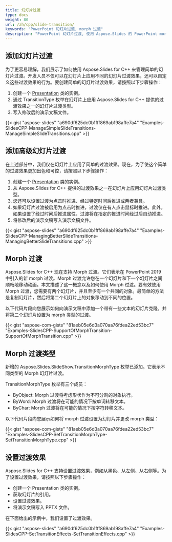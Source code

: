 ```yaml
---
title: 幻灯片过渡
type: docs
weight: 80
url: /zh/cpp/slide-transition/
keywords: "PowerPoint 幻灯片过渡, morph 过渡"
description: "PowerPoint 幻灯片过渡, 使用 Aspose.Slides 的 PowerPoint morph 过渡。"
---
```


## **添加幻灯片过渡**
为了更容易理解，我们展示了如何使用 Aspose.Slides for C++ 来管理简单的幻灯片过渡。开发人员不仅可以在幻灯片上应用不同的幻灯片过渡效果，还可以自定义这些过渡效果的行为。要创建简单的幻灯片过渡效果，请按照以下步骤操作：

1. 创建一个 [Presentation](https://reference.aspose.com/slides/cpp/class/aspose.slides.presentation) 类的实例。
1. 通过 TransitionType 枚举在幻灯片上应用 Aspose.Slides for C++ 提供的过渡效果之一的幻灯片过渡类型。
1. 写入修改后的演示文稿文件。

{{< gist "aspose-slides" "a690df625dc0b1fff869ab198affe7a4" "Examples-SlidesCPP-ManageSimpleSlideTransitions-ManageSimpleSlideTransitions.cpp" >}}

## **添加高级幻灯片过渡**
在上述部分中，我们仅在幻灯片上应用了简单的过渡效果。现在，为了使这个简单的过渡效果更加出色和可控，请按照以下步骤操作：

1. 创建一个 [Presentation](https://reference.aspose.com/slides/cpp/class/aspose.slides.presentation) 类的实例。
1. 从 Aspose.Slides for C++ 提供的过渡效果之一在幻灯片上应用幻灯片过渡类型。
1. 您还可以设置过渡为点击时推进、经过特定时间后推进或两者兼具。
1. 如果幻灯片过渡被启用为点击时推进，过渡仅在有人点击鼠标时推进。此外，如果设置了经过时间后推进属性，过渡将在指定的推进时间经过后自动推进。
1. 将修改后的演示文稿写入演示文稿文件。

{{< gist "aspose-slides" "a690df625dc0b1fff869ab198affe7a4" "Examples-SlidesCPP-ManagingBetterSlideTransitions-ManagingBetterSlideTransitions.cpp" >}}

## **Morph 过渡**
Aspose.Slides for C++ 现在支持 Morph 过渡。它们表示在 PowerPoint 2019 中引入的新 morph 过渡。Morph 过渡允许您在一个幻灯片和下一个幻灯片之间顺畅地移动动画。本文描述了这一概念以及如何使用 Morph 过渡。要有效使用 Morph 过渡，您需要有两个幻灯片，并且至少有一个共同的对象。最简单的方法是复制幻灯片，然后将第二个幻灯片上的对象移动到不同的位置。

以下代码片段向您展示如何向演示文稿中添加一个带有一些文本的幻灯片克隆，并将第二个幻灯片设置为 morph 类型的过渡。

{{< gist "aspose-com-gists" "81aeb05e6d3a070aa76fdea22ed53bc7" "Examples-SlidesCPP-SupportOfMorphTransition-SupportOfMorphTransition.cpp" >}}

## **Morph 过渡类型**
新增的 Aspose.Slides.SlideShow.TransitionMorphType 枚举已添加。它表示不同类型的 Morph 幻灯片过渡。

TransitionMorphType 枚举有三个成员：

- ByObject: Morph 过渡将考虑形状作为不可分割的对象执行。
- ByWord: Morph 过渡将在可能的情况下按单词转移文本。
- ByChar: Morph 过渡将在可能的情况下按字符转移文本。

以下代码片段向您展示如何将 morph 过渡设置为幻灯片并更改 morph 类型：

{{< gist "aspose-com-gists" "81aeb05e6d3a070aa76fdea22ed53bc7" "Examples-SlidesCPP-SetTransitionMorphType-SetTransitionMorphType.cpp" >}}

## **设置过渡效果**
Aspose.Slides for C++ 支持设置过渡效果，例如从黑色、从左侧、从右侧等。为了设置过渡效果，请按照以下步骤操作：

- 创建一个 Presentation 类的实例。
- 获取幻灯片的引用。
- 设置过渡效果。
- 将演示文稿写入 PPTX 文件。

在下面给出的示例中，我们设置了过渡效果。

{{< gist "aspose-slides" "a690df625dc0b1fff869ab198affe7a4" "Examples-SlidesCPP-SetTransitionEffects-SetTransitionEffects.cpp" >}}